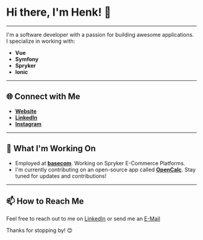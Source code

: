 # Hi there, I'm Henk! 👋

---

I'm a software developer with a passion for building awesome applications. I specialize in working with:

- **Vue**
- **Symfony**
- **Spryker**
- **Ionic**

---

## 🌐 Connect with Me

- [**Website**](https://henk.pm)
- [**LinkedIn**](https://www.linkedin.com/in/henk-hornschuh-79b876263/)
- [**Instagram**](https://www.instagram.com/h3enk/)

---

## 🚀 What I'm Working On

- Employed at [**basecom**](https://www.basecom.de/en/). Working on Spryker E-Commerce Platforms.
- I'm currently contributing on an open-source app called [**OpenCalc**](https://github.com/B-IT-Projects-GmbH/open-calc). Stay tuned for updates and contributions!

---

## 📫 How to Reach Me

Feel free to reach out to me on [LinkedIn](https://www.linkedin.com/in/yourprofile) or send me an [E-Mail](mailto:hi@henk.pm?subject=Github)

Thanks for stopping by! 😊
